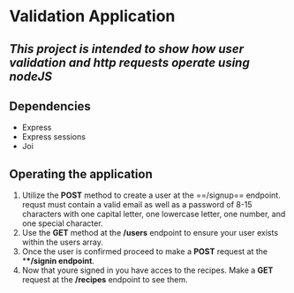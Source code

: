 # Validation Application

## _This project is intended to show how user validation and http requests operate using nodeJS_

## Dependencies

- Express
- Express sessions
- Joi

## Operating the application

1. Utilize the **POST** method to create a user at the ==/signup== endpoint. requst must contain a valid email as well as a password of 8-15 characters with one capital letter, one lowercase letter, one number, and one special character.
2. Use the **GET** method at the **/users** endpoint to ensure your user exists within the users array.
3. Once the user is confirmed proceed to make a **POST** request at the \***\*/signin endpoint**.
4. Now that youre signed in you have acces to the recipes. Make a **GET** request at the **/recipes** endpoint to see them.
